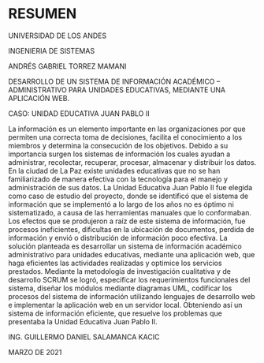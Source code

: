 # RESUMEN

UNIVERSIDAD DE LOS ANDES

INGENIERIA DE SISTEMAS

ANDRÉS GABRIEL TORREZ MAMANI

DESARROLLO DE UN SISTEMA DE INFORMACIÓN ACADÉMICO – ADMINISTRATIVO PARA UNIDADES EDUCATIVAS, MEDIANTE UNA APLICACIÓN WEB. 

CASO: UNIDAD EDUCATIVA JUAN PABLO II


La información es un elemento importante en las organizaciones por que permiten una correcta toma de decisiones, facilita el conocimiento a los miembros y determina la consecución de los objetivos. Debido a su importancia surgen los sistemas de información los cuales ayudan a administrar, recolectar, recuperar, procesar, almacenar y distribuir los datos.
En la ciudad de La Paz existe unidades educativas que no se han familiarizado de manera efectiva con la tecnología para el manejo y administración de sus datos. La Unidad Educativa Juan Pablo II fue elegida como caso de estudio del proyecto, donde se identificó que el sistema de información que se implementó a lo largo de los años no es óptimo ni sistematizado, a causa de las herramientas manuales que lo conformaban. Los efectos que se produjeron a raíz de este sistema de información, fue procesos ineficientes, dificultas en la ubicación de documentos, perdida de información y envió o distribución de información poco efectiva.
La solución planteada es desarrollar un sistema de información académico administrativo para unidades educativas, mediante una aplicación web, que haga eficientes las actividades realizadas y optimice los servicios prestados.
Mediante la metodología de investigación cualitativa y de desarrollo SCRUM se logró, especificar los requerimientos funcionales del sistema, diseñar los módulos mediante diagramas UML, codificar los procesos del sistema de información utilizando lenguajes de desarrollo web e implementar la aplicación web en un servidor local. Obteniendo así un sistema de información eficiente, que resuelve los problemas que presentaba la Unidad Educativa Juan Pablo II.


ING. GUILLERMO DANIEL SALAMANCA KACIC

MARZO DE 2021
